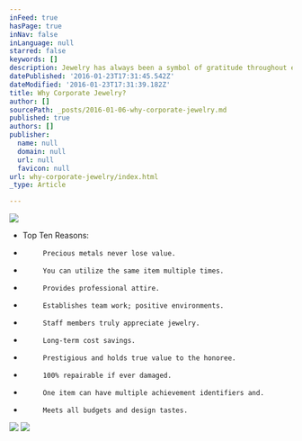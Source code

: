 ```yaml
---
inFeed: true
hasPage: true
inNav: false
inLanguage: null
starred: false
keywords: []
description: Jewelry has always been a symbol of gratitude throughout every timeline of mankind.
datePublished: '2016-01-23T17:31:45.542Z'
dateModified: '2016-01-23T17:31:39.182Z'
title: Why Corporate Jewelry?
author: []
sourcePath: _posts/2016-01-06-why-corporate-jewelry.md
published: true
authors: []
publisher:
  name: null
  domain: null
  url: null
  favicon: null
url: why-corporate-jewelry/index.html
_type: Article

---
```

![](https://s3-us-west-2.amazonaws.com/the-grid-img/p/82949fad478b078589596513f37235e04f15cb9e.jpg)

* Top Ten Reasons:

-          Precious metals never lose value.

-          You can utilize the same item multiple times.

-          Provides professional attire.

-          Establishes team work; positive environments.

-          Staff members truly appreciate jewelry.

-          Long-term cost savings.

-          Prestigious and holds true value to the honoree.

-          100% repairable if ever damaged.

-          One item can have multiple achievement identifiers and.

-          Meets all budgets and design tastes.
![](https://the-grid-user-content.s3-us-west-2.amazonaws.com/9ed29020-a363-4530-8eea-50b716cee0c1.jpg)
![](https://the-grid-user-content.s3-us-west-2.amazonaws.com/ba8621f6-3f48-4da4-b196-7de1c92a718f.jpg)